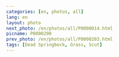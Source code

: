 ```yaml
---
categories: [en, photos, all]
lang: en
layout: photo
next_photo: /en/photos/all/P0000014.html
picname: P0000200
prev_photo: /en/photos/all/P0000203.html
tags: [Dead Springbock, Grass, Scut]
---
```

